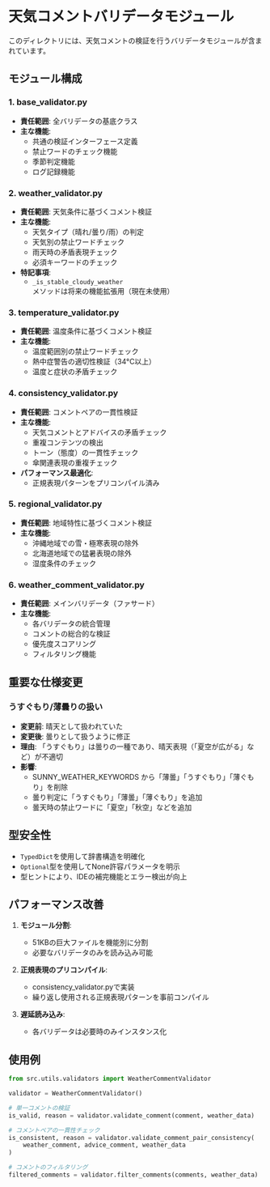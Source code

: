# 天気コメントバリデータモジュール

このディレクトリには、天気コメントの検証を行うバリデータモジュールが含まれています。

## モジュール構成

### 1. base_validator.py
- **責任範囲**: 全バリデータの基底クラス
- **主な機能**:
  - 共通の検証インターフェース定義
  - 禁止ワードのチェック機能
  - 季節判定機能
  - ログ記録機能

### 2. weather_validator.py
- **責任範囲**: 天気条件に基づくコメント検証
- **主な機能**:
  - 天気タイプ（晴れ/曇り/雨）の判定
  - 天気別の禁止ワードチェック
  - 雨天時の矛盾表現チェック
  - 必須キーワードのチェック
- **特記事項**:
  - `_is_stable_cloudy_weather`メソッドは将来の機能拡張用（現在未使用）

### 3. temperature_validator.py
- **責任範囲**: 温度条件に基づくコメント検証
- **主な機能**:
  - 温度範囲別の禁止ワードチェック
  - 熱中症警告の適切性検証（34°C以上）
  - 温度と症状の矛盾チェック

### 4. consistency_validator.py
- **責任範囲**: コメントペアの一貫性検証
- **主な機能**:
  - 天気コメントとアドバイスの矛盾チェック
  - 重複コンテンツの検出
  - トーン（態度）の一貫性チェック
  - 傘関連表現の重複チェック
- **パフォーマンス最適化**:
  - 正規表現パターンをプリコンパイル済み

### 5. regional_validator.py
- **責任範囲**: 地域特性に基づくコメント検証
- **主な機能**:
  - 沖縄地域での雪・極寒表現の除外
  - 北海道地域での猛暑表現の除外
  - 湿度条件のチェック

### 6. weather_comment_validator.py
- **責任範囲**: メインバリデータ（ファサード）
- **主な機能**:
  - 各バリデータの統合管理
  - コメントの総合的な検証
  - 優先度スコアリング
  - フィルタリング機能

## 重要な仕様変更

### うすぐもり/薄曇りの扱い
- **変更前**: 晴天として扱われていた
- **変更後**: 曇りとして扱うように修正
- **理由**: 「うすぐもり」は曇りの一種であり、晴天表現（「夏空が広がる」など）が不適切
- **影響**:
  - SUNNY_WEATHER_KEYWORDS から「薄曇」「うすぐもり」「薄ぐもり」を削除
  - 曇り判定に「うすぐもり」「薄曇」「薄ぐもり」を追加
  - 曇天時の禁止ワードに「夏空」「秋空」などを追加

## 型安全性

- `TypedDict`を使用して辞書構造を明確化
- `Optional`型を使用してNone許容パラメータを明示
- 型ヒントにより、IDEの補完機能とエラー検出が向上

## パフォーマンス改善

1. **モジュール分割**:
   - 51KBの巨大ファイルを機能別に分割
   - 必要なバリデータのみを読み込み可能

2. **正規表現のプリコンパイル**:
   - consistency_validator.pyで実装
   - 繰り返し使用される正規表現パターンを事前コンパイル

3. **遅延読み込み**:
   - 各バリデータは必要時のみインスタンス化

## 使用例

```python
from src.utils.validators import WeatherCommentValidator

validator = WeatherCommentValidator()

# 単一コメントの検証
is_valid, reason = validator.validate_comment(comment, weather_data)

# コメントペアの一貫性チェック
is_consistent, reason = validator.validate_comment_pair_consistency(
    weather_comment, advice_comment, weather_data
)

# コメントのフィルタリング
filtered_comments = validator.filter_comments(comments, weather_data)
```